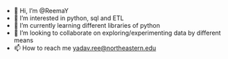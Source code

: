 - 👋 Hi, I’m @ReemaY
- 👀 I’m interested in python, sql and ETL
- 🌱 I’m currently learning different libraries of python 
- 💞️ I’m looking to collaborate on exploring/experimenting data by different means
- 📫 How to reach me yadav.ree@northeastern.edu

<!---
ReemaY/ReemaY is a ✨ special ✨ repository because its `README.md` (this file) appears on your GitHub profile.
You can click the Preview link to take a look at your changes.
--->
